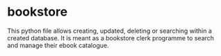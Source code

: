 # bookstore

This python file allows creating, updated, deleting or searching within a created database. 
It is meant as a bookstore clerk programme to search and manage their ebook catalogue.
